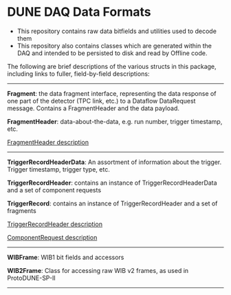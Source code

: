 # DUNE DAQ Data Formats

- This repository contains raw data bitfields and utilities used to decode them
- This repository also contains classes which are generated within the DAQ and intended to be persisted to disk and read by Offline code.

The following are brief descriptions of the various structs in this package, including links to fuller, field-by-field descriptions:

----------

**Fragment**: the data fragment interface, representing the data response of one part of the detector (TPC link, etc.) to a Dataflow DataRequest message. Contains a FragmentHeader and the data payload.

**FragmentHeader**: data-about-the-data, e.g. run number, trigger timestamp, etc.

[FragmentHeader description](FragmentHeaderV1.md)

---------------

**TriggerRecordHeaderData**: An assortment of information about the trigger. Trigger timestamp, trigger type, etc.

**TriggerRecordHeader**: contains an instance of TriggerRecordHeaderData and a set of component requests

**TriggerRecord**: contains an instance of TriggerRecordHeader and a set of fragments

[TriggerRecordHeader description](TriggerRecordHeaderDataV1.md)

[ComponentRequest description](ComponentRequestV0.md)

--------------

**WIBFrame**: WIB1 bit fields and accessors

**WIB2Frame**: Class for accessing raw WIB v2 frames, as used in ProtoDUNE-SP-II

----------------
